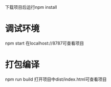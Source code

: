 下载项目后运行npm install

# 调试环境
npm start
在localhost://8787可查看项目
# 打包编译
npm run build
打开项目中dist/index.html可查看项目